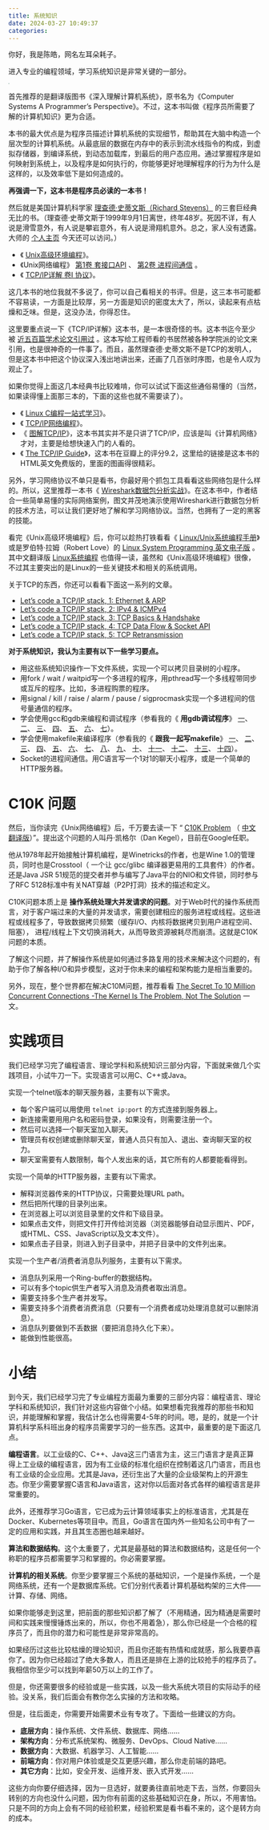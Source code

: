 ```yaml
---
title: 系统知识
date: 2024-03-27 10:49:37
categories:
---
```


<!-- more -->

你好，我是陈皓，网名左耳朵耗子。

进入专业的编程领域，学习系统知识是非常关键的一部分。

<img src="https://raw.githubusercontent.com/tanwlanyue/image/master/202403292336284.png" style="zoom:10%;" />

首先推荐的是翻译版图书《深入理解计算机系统》，原书名为《Computer Systems A Programmer’s Perspective》。不过，这本书叫做《程序员所需要了解的计算机知识》更为合适。

本书的最大优点是为程序员描述计算机系统的实现细节，帮助其在大脑中构造一个层次型的计算机系统。从最底层的数据在内存中的表示到流水线指令的构成，到虚拟存储器，到编译系统，到动态加载库，到最后的用户态应用。通过掌握程序是如何映射到系统上，以及程序是如何执行的，你能够更好地理解程序的行为为什么是这样的，以及效率低下是如何造成的。

**再强调一下，这本书是程序员必读的一本书！**

然后就是美国计算机科学家 [理查德·史蒂文斯（Richard Stevens）](https://zh.wikipedia.org/wiki/%E7%90%86%E6%9F%A5%E5%BE%B7%C2%B7%E5%8F%B2%E8%92%82%E6%96%87%E6%96%AF) 的三套巨经典无比的书。（理查德·史蒂文斯于1999年9月1日离世，终年48岁。死因不详，有人说是滑雪意外，有人说是攀岩意外，有人说是滑翔机意外。总之，家人没有透露。大师的 [个人主页](http://www.kohala.com/start/) 今天还可以访问。）

- 《 [Unix高级环境编程](https://book.douban.com/subject/1788421/)》。
- 《Unix网络编程》 [第1卷 套接口API](https://book.douban.com/subject/1500149/) 、 [第2卷 进程间通信](https://book.douban.com/subject/4118577/) 。
- 《 [TCP/IP详解 卷I 协议](https://book.douban.com/subject/1088054/)》。

这几本书的地位我就不多说了，你可以自己看相关的书评。但是，这三本书可能都不容易读，一方面是比较厚，另一方面是知识的密度太大了，所以，读起来有点枯燥和乏味。但是，这没办法，你得忍住。

这里要重点说一下《TCP/IP详解》这本书，是一本很奇怪的书。这本书迄今至少被 [近五百篇学术论文引用过](http://portal.acm.org/citation.cfm?id=161724) 。这本写给工程师看的书居然被各种学院派的论文来引用，也是很神奇的一件事了。而且，虽然理查德·史蒂文斯不是TCP的发明人，但是这本书中把这个协议深入浅出地讲出来，还画了几百张时序图，也是令人叹为观止了。

如果你觉得上面这几本经典书比较难啃，你可以试试下面这些通俗易懂的（当然，如果读得懂上面那三本的，下面的这些也就不需要读了）。

- 《 [Linux C编程一站式学习](https://book.douban.com/subject/4141733/)》。
- 《 [TCP/IP网络编程](https://book.douban.com/subject/25911735/)》。
- 《 [图解TCP/IP](https://book.douban.com/subject/24737674/)》，这本书其实并不是只讲了TCP/IP，应该是叫《计算机网络》才对，主要是给想快速入门的人看的。
- 《 [The TCP/IP Guide](http://www.tcpipguide.com/free/index.htm)》，这本书在豆瓣上的评分9.2，这里给的链接是这本书的HTML英文免费版的，里面的图画得很精彩。

另外，学习网络协议不单只是看书，你最好用个抓包工具看看这些网络包是什么样的。所以，这里推荐一本书《 [Wireshark数据包分析实战](https://book.douban.com/subject/21691692/)》。在这本书中，作者结合一些简单易懂的实际网络案例，图文并茂地演示使用Wireshark进行数据包分析的技术方法，可以让我们更好地了解和学习网络协议。当然，也拥有了一定的黑客的技能。

看完《Unix高级环境编程》后，你可以趁热打铁看看《 [Linux/Unix系统编程手册](https://book.douban.com/subject/25809330/)》或是罗伯特·拉姆（Robert Love）的 [Linux System Programming 英文电子版](http://igm.univ-mlv.fr/~yahya/progsys/linux.pdf) 。其中文翻译版 [Linux系统编程](https://book.douban.com/subject/25828773/) 也值得一读，虽然和《Unix高级环境编程》很像，不过其主要突出的是Linux的一些关键技术和相关的系统调用。

关于TCP的东西，你还可以看看下面这一系列的文章。

- [Let’s code a TCP/IP stack, 1: Ethernet & ARP](http://www.saminiir.com/lets-code-tcp-ip-stack-1-ethernet-arp/)
- [Let’s code a TCP/IP stack, 2: IPv4 & ICMPv4](http://www.saminiir.com/lets-code-tcp-ip-stack-2-ipv4-icmpv4/)
- [Let’s code a TCP/IP stack, 3: TCP Basics & Handshake](http://www.saminiir.com/lets-code-tcp-ip-stack-3-tcp-handshake/)
- [Let’s code a TCP/IP stack, 4: TCP Data Flow & Socket API](http://www.saminiir.com/lets-code-tcp-ip-stack-4-tcp-data-flow-socket-api/)
- [Let’s code a TCP/IP stack, 5: TCP Retransmission](http://www.saminiir.com/lets-code-tcp-ip-stack-5-tcp-retransmission/)

**对于系统知识，我认为主要有以下一些学习要点。**

- 用这些系统知识操作一下文件系统，实现一个可以拷贝目录树的小程序。
- 用fork / wait / waitpid写一个多进程的程序，用pthread写一个多线程带同步或互斥的程序。比如，多进程购票的程序。
- 用signal / kill / raise / alarm / pause / sigprocmask实现一个多进程间的信号量通信的程序。
- 学会使用gcc和gdb来编程和调试程序（参看我的《 **用gdb调试程序**》 [一](https://blog.csdn.net/haoel/article/details/2879)、 [二](https://blog.csdn.net/haoel/article/details/2880)、 [三](https://blog.csdn.net/haoel/article/details/2881)、 [四](https://blog.csdn.net/haoel/article/details/2882)、 [五](https://blog.csdn.net/haoel/article/details/2883)、 [六](https://blog.csdn.net/haoel/article/details/2884)、 [七](https://blog.csdn.net/haoel/article/details/2885)）。
- 学会使用makefile来编译程序（参看我的《 **跟我一起写makefile**》 [一](https://blog.csdn.net/haoel/article/details/2886)、 [二](https://blog.csdn.net/haoel/article/details/2887)、 [三](https://blog.csdn.net/haoel/article/details/2888)、 [四](https://blog.csdn.net/haoel/article/details/2889)、 [五](https://blog.csdn.net/haoel/article/details/2890)、 [六](https://blog.csdn.net/haoel/article/details/2891)、 [七](https://blog.csdn.net/haoel/article/details/2892)、 [八](https://blog.csdn.net/haoel/article/details/2893)、 [九](https://blog.csdn.net/haoel/article/details/2894)、 [十](https://blog.csdn.net/haoel/article/details/2895)、 [十一](https://blog.csdn.net/haoel/article/details/2896)、 [十二](https://blog.csdn.net/haoel/article/details/2897)、 [十三](https://blog.csdn.net/haoel/article/details/2898)、 [十四](https://blog.csdn.net/haoel/article/details/2899)）。
- Socket的进程间通信。用C语言写一个1对1的聊天小程序，或是一个简单的HTTP服务器。

# C10K 问题

然后，当你读完《Unix网络编程》后，千万要去读一下 “ [C10K Problem](http://www.kegel.com/c10k.html) （ [中文翻译版](https://www.oschina.net/translate/c10k)）”。提出这个问题的人叫丹·凯格尔（Dan Kegel），目前在Google任职。

他从1978年起开始接触计算机编程，是Winetricks的作者，也是Wine 1.0的管理员，同时也是Crosstool（ 一个让 gcc/glibc 编译器更易用的工具套件）的作者。还是Java JSR 51规范的提交者并参与编写了Java平台的NIO和文件锁，同时参与了RFC 5128标准中有关NAT穿越（P2P打洞）技术的描述和定义。

C10K问题本质上是 **操作系统处理大并发请求的问题**。对于Web时代的操作系统而言，对于客户端过来的大量的并发请求，需要创建相应的服务进程或线程。这些进程或线程多了，导致数据拷贝频繁（缓存I/O、内核将数据拷贝到用户进程空间、阻塞）， 进程/线程上下文切换消耗大，从而导致资源被耗尽而崩溃。这就是C10K问题的本质。

了解这个问题，并了解操作系统是如何通过多路复用的技术来解决这个问题的，有助于你了解各种I/O和异步模型，这对于你未来的编程和架构能力是相当重要的。

另外，现在，整个世界都在解决C10M问题，推荐看看 [The Secret To 10 Million Concurrent Connections -The Kernel Is The Problem, Not The Solution](http://highscalability.com/blog/2013/5/13/the-secret-to-10-million-concurrent-connections-the-kernel-i.html) 一文。

# 实践项目

我们已经学习完了编程语言、理论学科和系统知识三部分内容，下面就来做几个实践项目，小试牛刀一下。实现语言可以用C、C++或Java。

实现一个telnet版本的聊天服务器，主要有以下需求。

- 每个客户端可以用使用 `telnet ip:port` 的方式连接到服务器上。
- 新连接需要用用户名和密码登录，如果没有，则需要注册一个。
- 然后可以选择一个聊天室加入聊天。
- 管理员有权创建或删除聊天室，普通人员只有加入、退出、查询聊天室的权力。
- 聊天室需要有人数限制，每个人发出来的话，其它所有的人都要能看得到。

实现一个简单的HTTP服务器，主要有以下需求。

- 解释浏览器传来的HTTP协议，只需要处理URL path。
- 然后把所代理的目录列出来。
- 在浏览器上可以浏览目录里的文件和下级目录。
- 如果点击文件，则把文件打开传给浏览器（浏览器能够自动显示图片、PDF，或HTML、CSS、JavaScript以及文本文件）。
- 如果点击子目录，则进入到子目录中，并把子目录中的文件列出来。

实现一个生产者/消费者消息队列服务，主要有以下需求。

- 消息队列采用一个Ring-buffer的数据结构。
- 可以有多个topic供生产者写入消息及消费者取出消息。
- 需要支持多个生产者并发写。
- 需要支持多个消费者消费消息（只要有一个消费者成功处理消息就可以删除消息）。
- 消息队列要做到不丢数据（要把消息持久化下来）。
- 能做到性能很高。

# 小结

到今天，我们已经学习完了专业编程方面最为重要的三部分内容：编程语言、理论学科和系统知识，我们针对这些内容做个小结。如果想看完我推荐的那些书和知识，并能理解和掌握，我估计怎么也得需要4-5年的时间。嗯，是的，就是一个计算机科学系科班出身的程序员需要学习的一些东西。这其中，最重要的是下面这几点。

**编程语言**。以工业级的C、C++、Java这三门语言为主，这三门语言才是真正算得上工业级的编程语言，因为有工业级的标准化组织在控制着这几门语言，而且也有工业级的企业应用。尤其是Java，还衍生出了大量的企业级架构上的开源生态。你至少需要掌握C语言和Java语言，这对你以后面对各式各样的编程语言是非常重要的。

此外，还推荐学习Go语言，它已成为云计算领域事实上的标准语言，尤其是在Docker、Kubernetes等项目中。而且，Go语言在国内外一些知名公司中有了一定的应用和实践，并且其生态圈也越来越好。

**算法和数据结构**。这个太重要了，尤其是最基础的算法和数据结构，这是任何一个称职的程序员都需要学习和掌握的。你必需要掌握。

**计算机的相关系统**。你至少要掌握三个系统的基础知识，一个是操作系统，一个是网络系统，还有一个是数据库系统。它们分别代表着计算机基础构架的三大件——计算、存储、网络。

如果你能够走到这里，把前面的那些知识都了解了（不用精通，因为精通是需要时间和实践来慢慢锤炼出来的，所以，你也不用着急），那么你已经是一个合格的程序员了，而且你的潜力和可能性是非常非常高的。

如果经历过这些比较枯燥的理论知识，而且你还能有热情和成就感，那么我要恭喜你了。因为你已经超过了绝大多数人，而且还是排在上游的比较抢手的程序员了。我相信你至少可以找到年薪50万以上的工作了。

但是，你还需要很多的经验或是一些实践，以及一些大系统大项目的实际动手的经验。没关系，我们后面会有教你怎么实操的方法和攻略。

但是，往后面走，你需要开始需要术业有专攻了。下面给一些建议的方向。

- **底层方向**：操作系统、文件系统、数据库、网络……
- **架构方向**：分布式系统架构、微服务、DevOps、Cloud Native……
- **数据方向**：大数据、机器学习、人工智能……
- **前端方向**：你对用户体验或是交互更感兴趣，那么你走前端的路吧。
- **其它方向**：比如，安全开发、运维开发、嵌入式开发……

这些方向你要仔细选择，因为一旦选好，就要勇往直前地走下去，当然，你要回头转别的方向也没什么问题，因为你有前面的这些基础知识在身，所以，不用害怕。只是不同的方向上会有不同的经验积累，经验积累是看书看不来的，这个是转方向的成本。
